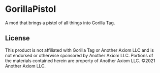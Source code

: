 # GorillaPistol
 A mod that brings a pistol of all things into Gorilla Tag.
 
## License
This product is not affiliated with Gorilla Tag or Another Axiom LLC and is not endorsed or otherwise sponsored by Another Axiom LLC. Portions of the materials contained herein are property of Another Axiom LLC. ©2021 Another Axiom LLC.
